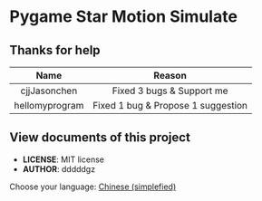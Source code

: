 # Pygame Star Motion Simulate

## Thanks for help

|      Name      |               Reason               |
|:--------------:|:----------------------------------:|
|  cjjJasonchen  |     Fixed 3 bugs & Support me      |
| hellomyprogram | Fixed 1 bug & Propose 1 suggestion |

## View documents of this project

- **LICENSE**: MIT license
- **AUTHOR**: dddddgz

Choose your language: [Chinese (simplefied)](README-zh-CN.md)
